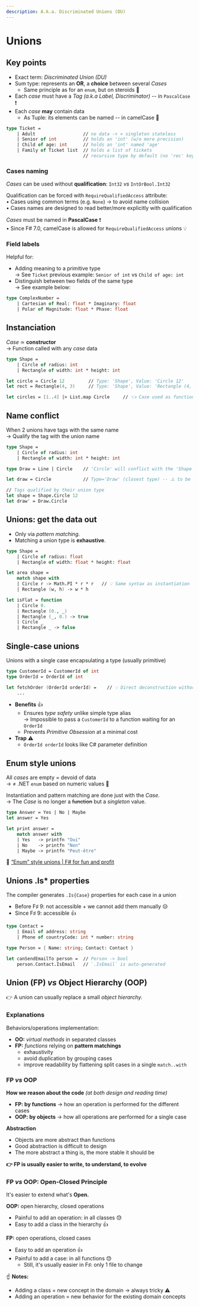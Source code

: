 ```yaml
---
description: A.k.a. Discriminated Unions (DU)
---
```


# Unions

## Key points

* Exact term: _Discriminated Union (DU)_
* Sum type: represents an **OR**, a **choice** between several _Cases_
  * Same principle as for an `enum`, but on steroids 💪
* Each _case_ must have a _Tag_ _(a.k.a Label, Discriminator)_ -- in `PascalCase` ❗
* Each _case_ **may** contain data
  * As Tuple: its elements can be named -- in camelCase 🙏

```fsharp
type Ticket =
    | Adult                  // no data -> ≃ singleton stateless
    | Senior of int          // holds an 'int' (w/o more precision)
    | Child of age: int      // holds an 'int' named 'age'
    | Family of Ticket list  // holds a list of tickets
                             // recursive type by default (no 'rec' keyword)
```

### Cases naming

_Cases_ can be used without **qualification**: `Int32` _vs_ `IntOrBool.Int32`

Qualification can be forced with `RequireQualifiedAccess` attribute:\
• Cases using common terms (e.g. `None`) → to avoid name collision\
• Cases names are designed to read better/more explicitly with qualification

_Cases_ must be named in **PascalCase** ❗\
• Since F# 7.0, camelCase is allowed for `RequireQualifiedAccess` unions 💡

### Field labels

Helpful for:

* Adding meaning to a primitive type\
  → See `Ticket` previous example: `Senior of int` vs `Child of age: int`
* Distinguish between two fields of the same type\
  → See example below:

```fsharp
type ComplexNumber =
    | Cartesian of Real: float * Imaginary: float
    | Polar of Magnitude: float * Phase: float
```

## Instanciation

_Case_ ≃ **constructor**\
→ Function called with any _case_ data

```fsharp
type Shape =
    | Circle of radius: int
    | Rectangle of width: int * height: int

let circle = Circle 12         // Type: 'Shape', Value: 'Circle 12'
let rect = Rectangle(4, 3)     // Type: 'Shape', Value: 'Rectangle (4, 3)'

let circles = [1..4] |> List.map Circle     // 👈 Case used as function
```

## Name conflict

When 2 unions have tags with the same name\
→ Qualify the tag with the union name

```fsharp
type Shape =
    | Circle of radius: int
    | Rectangle of width: int * height: int

type Draw = Line | Circle    // 'Circle' will conflict with the 'Shape' tag

let draw = Circle            // Type='Draw' (closest type) -- ⚠️ to be avoided as ambiguous

// Tags qualified by their union type
let shape = Shape.Circle 12
let draw' = Draw.Circle
```

## Unions: get the data out

* Only via _pattern matching_.
* Matching a union type is **exhaustive**.

```fsharp
type Shape =
    | Circle of radius: float
    | Rectangle of width: float * height: float

let area shape =
    match shape with
    | Circle r -> Math.PI * r * r   // 💡 Same syntax as instantiation
    | Rectangle (w, h) -> w * h

let isFlat = function
    | Circle 0.
    | Rectangle (0., _)
    | Rectangle (_, 0.) -> true
    | Circle _
    | Rectangle _ -> false
```

## Single-case unions

Unions with a single case encapsulating a type (usually primitive)

```fsharp
type CustomerId = CustomerId of int
type OrderId = OrderId of int

let fetchOrder (OrderId orderId) =    // 💡 Direct deconstruction without 'match' expression
    ...
```

* **Benefits** 👍
  * Ensures _type safety_ unlike simple type alias\
    &#x20;    → Impossible to pass a `CustomerId` to a function waiting for an `OrderId`
  * Prevents _Primitive Obsession_ at a minimal cost
* **Trap** ⚠️
  * `OrderId orderId` looks like C# parameter definition

## Enum style unions

All _cases_ are empty = devoid of data\
→ ≠ .NET `enum` based on numeric values 📍

Instantiation and pattern matching are done just with the _Case_.\
→ The _Case_ is no longer a ~~function~~ but a _singleton_ value.

```fsharp
type Answer = Yes | No | Maybe
let answer = Yes

let print answer =
    match answer with
    | Yes   -> printfn "Oui"
    | No    -> printfn "Non"
    | Maybe -> printfn "Peut-être"
```

🔗 [“Enum” style unions | F# for fun and profit](https://fsharpforfunandprofit.com/posts/fsharp-decompiled/#enum-style-unions)

## Unions .Is\* properties

The compiler generates `.Is{Case}` properties for each case in a union

* Before F♯ 9: not accessible + we cannot add them manually 😒
* Since F♯ 9: accessible 👍

```fsharp
type Contact =
    | Email of address: string
    | Phone of countryCode: int * number: string

type Person = { Name: string; Contact: Contact }

let canSendEmailTo person =  // Person -> bool
    person.Contact.IsEmail   // `.IsEmail` is auto-generated
```

## Union (FP) _vs_ Object Hierarchy (OOP)

👉 A union can usually replace a small _object hierarchy._

### Explanations

Behaviors/operations implementation:

* **OO:** _virtual methods_ in separated classes
* **FP:** _functions_ relying on **pattern matchings**
  * exhaustivity
  * avoid duplication by grouping cases
  * improve readability by flattening split cases in a single `match..with`

### FP _vs_ OOP

**How we reason about the code** _(at both design and reading time)_

* **FP: by functions** → how an operation is performed for the different cases
* **OOP: by objects** → how all operations are performed for a single case

**Abstraction**

* Objects are more abstract than functions
* Good abstraction is difficult to design
* The more abstract a thing is, the more stable it should be

**👉 FP is usually easier to write, to understand, to evolve**

### FP _vs_ OOP: Open-Closed Principle

It's easier to extend what's **Open.**

**OOP:** open hierarchy, closed operations

* Painful to add an operation: in all classes 😓
* Easy to add a class in the hierarchy 👍

**FP:** open operations, closed cases

* Easy to add an operation 👍
* Painful to add a case: in all functions 😓
  * Still, it's usually easier in F♯: only 1 file to change

☝️ **Notes:**

* Adding a class = new concept in the domain → always tricky ⚠️
* Adding an operation = new behavior for the existing domain concepts
